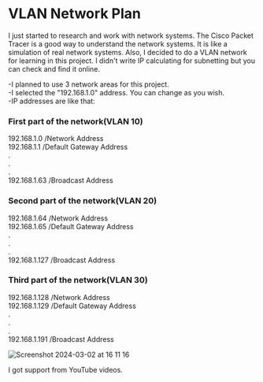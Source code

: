 <h1>VLAN Network Plan</h1>
I just started to research and work with network systems. The Cisco Packet Tracer is a good way to understand the network systems. 
It is like a simulation of real network systems. 
Also, I decided to do a VLAN network for learning in this project. 
I didn't write IP calculating for subnetting but you can check and find it online.<br>

-I planned to use 3 network areas for this project.<br>
-I selected the "192.168.1.0" address. You can change as you wish.<br>
-IP addresses are like that:<br>

<h3>First part of the network(VLAN 10)</h3>
192.168.1.0 /Network Address<br>
192.168.1.1 /Default Gateway Address<br>
      .<br>
      .<br>
      .<br>
192.168.1.63 /Broadcast Address <br>
<h3>Second part of the network(VLAN 20)</h3>
192.168.1.64 /Network Address<br>
192.168.1.65 /Default Gateway Address<br>
      .<br>
      .<br>
      .<br>
192.168.1.127 /Broadcast Address <br>     
<h3>Third part of the network(VLAN 30)</h3>
192.168.1.128 /Network Address<br>
192.168.1.129 /Default Gateway Address<br>
      .<br>
      .<br>
      .<br>
192.168.1.191 /Broadcast Address <be>     

![Screenshot 2024-03-02 at 16 11 16](https://github.com/bnadh31/vlan_networking/assets/117117525/78941b5d-880d-493b-ac03-5df7a7fda4b5)<br>

I got support from YouTube videos.
